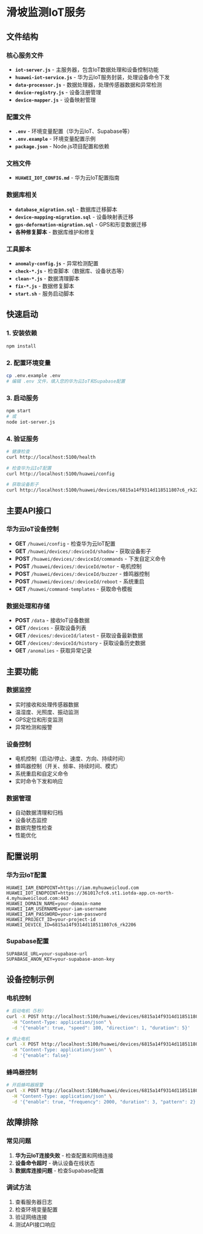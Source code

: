 # 滑坡监测IoT服务

## 文件结构

### 核心服务文件
- **`iot-server.js`** - 主服务器，包含IoT数据处理和设备控制功能
- **`huawei-iot-service.js`** - 华为云IoT服务封装，处理设备命令下发
- **`data-processor.js`** - 数据处理器，处理传感器数据和异常检测
- **`device-registry.js`** - 设备注册管理
- **`device-mapper.js`** - 设备映射管理

### 配置文件
- **`.env`** - 环境变量配置（华为云IoT、Supabase等）
- **`.env.example`** - 环境变量配置示例
- **`package.json`** - Node.js项目配置和依赖

### 文档文件
- **`HUAWEI_IOT_CONFIG.md`** - 华为云IoT配置指南

### 数据库相关
- **`database_migration.sql`** - 数据库迁移脚本
- **`device-mapping-migration.sql`** - 设备映射表迁移
- **`gps-deformation-migration.sql`** - GPS和形变数据迁移
- **各种修复脚本** - 数据库维护和修复

### 工具脚本
- **`anomaly-config.js`** - 异常检测配置
- **`check-*.js`** - 检查脚本（数据库、设备状态等）
- **`clean-*.js`** - 数据清理脚本
- **`fix-*.js`** - 数据修复脚本
- **`start.sh`** - 服务启动脚本

## 快速启动

### 1. 安装依赖
```bash
npm install
```

### 2. 配置环境变量
```bash
cp .env.example .env
# 编辑 .env 文件，填入您的华为云IoT和Supabase配置
```

### 3. 启动服务
```bash
npm start
# 或
node iot-server.js
```

### 4. 验证服务
```bash
# 健康检查
curl http://localhost:5100/health

# 检查华为云IoT配置
curl http://localhost:5100/huawei/config

# 获取设备影子
curl http://localhost:5100/huawei/devices/6815a14f9314d118511807c6_rk2206/shadow
```

## 主要API接口

### 华为云IoT设备控制
- **GET** `/huawei/config` - 检查华为云IoT配置
- **GET** `/huawei/devices/:deviceId/shadow` - 获取设备影子
- **POST** `/huawei/devices/:deviceId/commands` - 下发自定义命令
- **POST** `/huawei/devices/:deviceId/motor` - 电机控制
- **POST** `/huawei/devices/:deviceId/buzzer` - 蜂鸣器控制
- **POST** `/huawei/devices/:deviceId/reboot` - 系统重启
- **GET** `/huawei/command-templates` - 获取命令模板

### 数据处理和存储
- **POST** `/data` - 接收IoT设备数据
- **GET** `/devices` - 获取设备列表
- **GET** `/devices/:deviceId/latest` - 获取设备最新数据
- **GET** `/devices/:deviceId/history` - 获取设备历史数据
- **GET** `/anomalies` - 获取异常记录

## 主要功能

### 数据监控
- 实时接收和处理传感器数据
- 温湿度、光照度、振动监测
- GPS定位和形变监测
- 异常检测和报警

### 设备控制
- 电机控制（启动/停止、速度、方向、持续时间）
- 蜂鸣器控制（开关、频率、持续时间、模式）
- 系统重启和自定义命令
- 实时命令下发和响应

### 数据管理
- 自动数据清理和归档
- 设备状态监控
- 数据完整性检查
- 性能优化

## 配置说明

### 华为云IoT配置
```env
HUAWEI_IAM_ENDPOINT=https://iam.myhuaweicloud.com
HUAWEI_IOT_ENDPOINT=https://361017cfc6.st1.iotda-app.cn-north-4.myhuaweicloud.com:443
HUAWEI_DOMAIN_NAME=your-domain-name
HUAWEI_IAM_USERNAME=your-iam-username
HUAWEI_IAM_PASSWORD=your-iam-password
HUAWEI_PROJECT_ID=your-project-id
HUAWEI_DEVICE_ID=6815a14f9314d118511807c6_rk2206
```

### Supabase配置
```env
SUPABASE_URL=your-supabase-url
SUPABASE_ANON_KEY=your-supabase-anon-key
```

## 设备控制示例

### 电机控制
```bash
# 启动电机（5秒）
curl -X POST http://localhost:5100/huawei/devices/6815a14f9314d118511807c6_rk2206/motor \
  -H "Content-Type: application/json" \
  -d '{"enable": true, "speed": 100, "direction": 1, "duration": 5}'

# 停止电机
curl -X POST http://localhost:5100/huawei/devices/6815a14f9314d118511807c6_rk2206/motor \
  -H "Content-Type: application/json" \
  -d '{"enable": false}'
```

### 蜂鸣器控制
```bash
# 开启蜂鸣器报警
curl -X POST http://localhost:5100/huawei/devices/6815a14f9314d118511807c6_rk2206/buzzer \
  -H "Content-Type: application/json" \
  -d '{"enable": true, "frequency": 2000, "duration": 3, "pattern": 2}'
```

## 故障排除

### 常见问题
1. **华为云IoT连接失败** - 检查配置和网络连接
2. **设备命令超时** - 确认设备在线状态
3. **数据库连接问题** - 检查Supabase配置

### 调试方法
1. 查看服务器日志
2. 检查环境变量配置
3. 验证网络连接
4. 测试API接口响应

